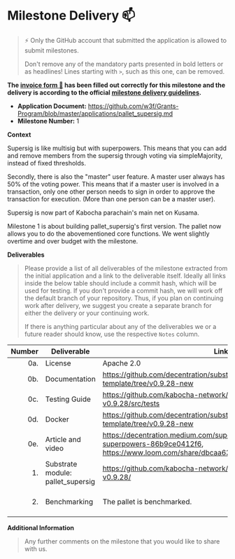 # Milestone Delivery :mailbox:

> ⚡ Only the GitHub account that submitted the application is allowed to submit milestones. 
> 
> Don't remove any of the mandatory parts presented in bold letters or as headlines! Lines starting with `>`, such as this one, can be removed.

**The [invoice form :pencil:](https://docs.google.com/forms/d/e/1FAIpQLSfmNYaoCgrxyhzgoKQ0ynQvnNRoTmgApz9NrMp-hd8mhIiO0A/viewform) has been filled out correctly for this milestone and the delivery is according to the official [milestone delivery guidelines](https://github.com/w3f/Grants-Program/blob/master/docs/milestone-deliverables-guidelines.md).**  

* **Application Document:** https://github.com/w3f/Grants-Program/blob/master/applications/pallet_supersig.md
* **Milestone Number:** 1

**Context** 

Supersig is like multisig but with superpowers. This means that you can add and remove members from the supersig through voting via simpleMajority, instead of fixed thresholds. 

Secondly, there is also the "master" user feature. A master user always has 50% of the voting power. This means that if a master user is involved in a transaction, only one other person needs to sign in order to approve the transaction for execution. (More than one person can be a master user). 

Supersig is now part of Kabocha parachain's main net on Kusama. 

Milestone 1 is about building pallet_supersig's first version. The pallet now allows you to do the abovementioned core functions. We went slightly overtime and over budget with the milestone.  

**Deliverables**
> Please provide a list of all deliverables of the milestone extracted from the initial application and a link to the deliverable itself. Ideally all links inside the below table should include a commit hash, which will be used for testing. If you don't provide a commit hash, we will work off the default branch of your repository. Thus, if you plan on continuing work after delivery, we suggest you create a separate branch for either the delivery or your continuing work. 
> 
> If there is anything particular about any of the deliverables we or a future reader should know, use the respective `Notes` column.

| Number | Deliverable | Link | Notes |
| -----: | ----------- | ------------- | ---------- | 
| 0a. | License | Apache 2.0  |  | |
| 0b. | Documentation | https://github.com/decentration/substrate-supersig-template/tree/v0.9.28-new | |
| 0c. | Testing Guide | https://github.com/kabocha-network/pallet_supersig/tree/polkadot-v0.9.28/src/tests | cargo test `INSERT FILENAME` |
| 0d. | Docker |  https://github.com/decentration/substrate-supersig-template/tree/v0.9.28-new | |
| 0e. | Article and video | https://decentration.medium.com/supersig-like-multisig-but-with-superpowers-86b9ce0412f6, https://www.loom.com/share/dbcaa6319b1a4644aacb709aa0e38783 | |
| 1. | Substrate module: pallet_supersig | https://github.com/kabocha-network/pallet_supersig/tree/polkadot-v0.9.28/ | |
| 2. | Benchmarking | The pallet is benchmarked. |https://github.com/kabocha-network/pallet_supersig/blob/polkadot-v0.9.28/src/benchmarking.rs | |

**Additional Information**
> Any further comments on the milestone that you would like to share with us.
